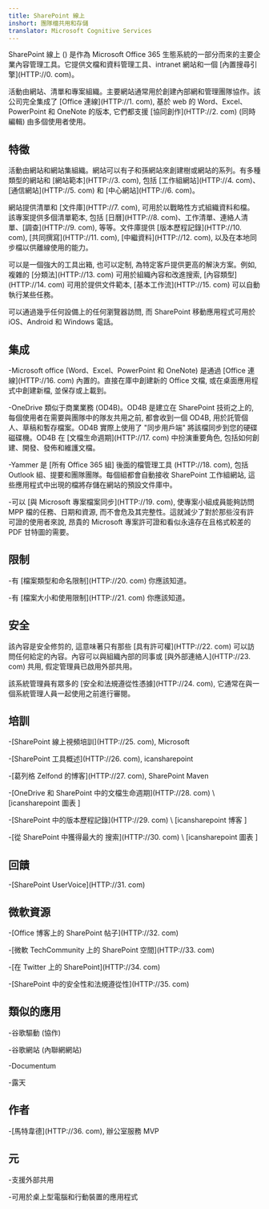 ```yaml
---
title: SharePoint 線上
inshort: 團隊檔共用和存儲
translator: Microsoft Cognitive Services
---
```



SharePoint 線上 () 是作為 Microsoft Office 365 生態系統的一部分而來的主要企業內容管理工具。它提供文檔和資料管理工具、intranet 網站和一個 [內置搜尋引擎](HTTP://0. com)。

活動由網站、清單和專案組織。主要網站通常用於創建內部網和管理團隊協作。該公司完全集成了 [Office 連線](HTTP://1. com), 基於 web 的 Word、Excel、PowerPoint 和 OneNote 的版本, 它們都支援 [協同創作](HTTP://2. com) (同時編輯) 由多個使用者使用。

特徵
---------

活動由網站和網站集組織。網站可以有子和孫網站來創建樹或網站的系列。有多種類型的網站和 [網站範本](HTTP://3. com), 包括 [工作組網站](HTTP://4. com)、[通信網站](HTTP://5. com) 和 [中心網站](HTTP://6. com)。

網站提供清單和 [文件庫](HTTP://7. com), 可用於以戰略性方式組織資料和檔。該專案提供多個清單範本, 包括 [日曆](HTTP://8. com)、工作清單、連絡人清單、[調查](HTTP://9. com), 等等。文件庫提供 [版本歷程記錄](HTTP://10. com), [共同撰寫](HTTP://11. com), [中繼資料](HTTP://12. com), 以及在本地同步檔以供離線使用的能力。

可以是一個強大的工具出箱, 也可以定制, 為特定客戶提供更高的解決方案。例如, 複雜的 [分類法](HTTP://13. com) 可用於組織內容和改進搜索, [內容類型](HTTP://14. com) 可用於提供文件範本, [基本工作流](HTTP://15. com) 可以自動執行某些任務。

可以通過幾乎任何設備上的任何瀏覽器訪問, 而 SharePoint 移動應用程式可用於 iOS、Android 和 Windows 電話。

集成
---------

-Microsoft office (Word、Excel、PowerPoint 和 OneNote) 是通過 [Office 連線](HTTP://16. com) 內置的。直接在庫中創建新的 Office 文檔, 或在桌面應用程式中創建新檔, 並保存或上載到。

-OneDrive 類似于商業業務 (OD4B)。OD4B 是建立在 SharePoint 技術之上的, 每個使用者在需要與團隊中的隊友共用之前, 都會收到一個 OD4B, 用於託管個人、草稿和暫存檔案。OD4B 實際上使用了 "同步用戶端" 將該檔同步到您的硬碟磁碟機。OD4B 在 [文檔生命週期](HTTP://17. com) 中扮演重要角色, 包括如何創建、開發、發佈和維護文檔。

-Yammer 是 [所有 Office 365 組] 後面的檔管理工具 (HTTP://18. com), 包括 Outlook 組、提要和團隊團隊。每個組都會自動接收 SharePoint 工作組網站, 這些應用程式中出現的檔將存儲在網站的預設文件庫中。

-可以 [與 Microsoft 專案檔案同步](HTTP://19. com), 使專案小組成員能夠訪問 MPP 檔的任務、日期和資源, 而不會危及其完整性。這就減少了對於那些沒有許可證的使用者來說, 昂貴的 Microsoft 專案許可證和看似永遠存在且格式較差的 PDF 甘特圖的需要。

限制
---------

-有 [檔案類型和命名限制](HTTP://20. com) 你應該知道。

-有 [檔案大小和使用限制](HTTP://21. com) 你應該知道。

安全
---------

該內容是安全修剪的, 這意味著只有那些 [具有許可權](HTTP://22. com) 可以訪問任何給定的內容。內容可以與組織內部的同事或 [與外部連絡人](HTTP://23. com) 共用, 假定管理員已啟用外部共用。

該系統管理員有眾多的 [安全和法規遵從性憑據](HTTP://24. com), 它通常在與一個系統管理人員一起使用之前進行審閱。

培訓
---------

-[SharePoint 線上視頻培訓](HTTP://25. com), Microsoft

-[SharePoint 工具概述](HTTP://26. com), icansharepoint

-[葛列格 Zelfond 的博客](HTTP://27. com), SharePoint Maven

-[OneDrive 和 SharePoint 中的文檔生命週期](HTTP://28. com) \ [icansharepoint
圖表 \]

-[SharePoint 中的版本歷程記錄](HTTP://29. com)
\ [icansharepoint 博客 \]

-[從 SharePoint 中獲得最大的
搜索](HTTP://30. com) \ [icansharepoint 圖表 \]

回饋
---------

-[SharePoint UserVoice](HTTP://31. com)

微軟資源
---------

-[Office 博客上的 SharePoint 帖子](HTTP://32. com)

-[微軟 TechCommunity 上的 SharePoint 空間](HTTP://33. com)

-[在 Twitter 上的 SharePoint](HTTP://34. com)

-[SharePoint 中的安全性和法規遵從性](HTTP://35. com)


類似的應用
--------------------

-谷歌驅動 (協作)

-谷歌網站 (內聯網網站)

-Documentum

-露天

作者
---------

-[馬特韋德](HTTP://36. com), 辦公室服務 MVP

元
--------

-支援外部共用

-可用於桌上型電腦和行動裝置的應用程式

